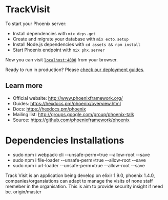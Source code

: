 # TrackVisit


To start your Phoenix server:

  * Install dependencies with `mix deps.get`
  * Create and migrate your database with `mix ecto.setup`
  * Install Node.js dependencies with `cd assets && npm install`
  * Start Phoenix endpoint with `mix phx.server`

Now you can visit [`localhost:4000`](http://localhost:4000) from your browser.

Ready to run in production? Please [check our deployment guides](https://hexdocs.pm/phoenix/deployment.html).

## Learn more

  * Official website: http://www.phoenixframework.org/
  * Guides: https://hexdocs.pm/phoenix/overview.html
  * Docs: https://hexdocs.pm/phoenix
  * Mailing list: http://groups.google.com/group/phoenix-talk
  * Source: https://github.com/phoenixframework/phoenix
  
 # Dependencies Installations
  * sudo npm i webpack-cli --unsafe-perm=true --allow-root --save
  * sudo npm i file-loader --unsafe-perm=true --allow-root --save
  * sudo npm i url-loader --unsafe-perm=true --allow-root --save

Track Visit is an application being develop on elixir 1.9.0, phoenix 1.4.0, companies/organsiations can adapt to manage the visits of none staff memeber in the organisation. This is aim to provide security insight if need be.
 origin/master
